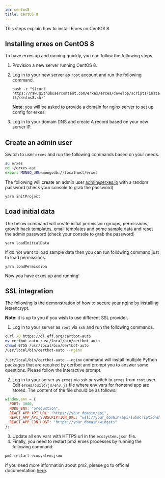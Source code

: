 ```yaml
---
id: centos8
title: CentOS 8
---
```


This steps explain how to install Erxes on CentOS 8.

## Installing erxes on CentOS 8

To have erxes up and running quickly, you can follow the following steps.

1. Provision a new server running CentOS 8.

2. Log in to your new server as `root` account and run the following command.

   `bash -c "$(curl https://raw.githubusercontent.com/erxes/erxes/develop/scripts/install/centos8.sh)"`

   **Note**: you will be asked to provide a domain for nginx server to set up config for erxes

3. Log in to your domain DNS and create A record based on your new server IP.

## Create an admin user

Switch to user `erxes` and run the following commands based on your needs.

```sh
su erxes
cd ~/erxes-api
export MONGO_URL=mongodb://localhost/erxes
```

The following will create an admin user admin@erxes.io with a random password (check your console to grab the password)

```
yarn initProject
```

## Load initial data

The below command will create initial permission groups, permissions, growth hack templates, email templates and some sample data and reset the admin password (check your console to grab the password)

```
yarn loadInitialData
```

If do not want to load sample data then you can run following command just to load permissions.

```
yarn loadPermission
```

Now you have erxes up and running!

## SSL integration

The following is the demonstration of how to secure your nginx by installing letsencrypt.

**Note**: it is up to you if you wish to use different SSL provider.

1. Log in to your server as `root` via `ssh` and run the following commands.

```sh
curl -O https://dl.eff.org/certbot-auto
mv certbot-auto /usr/local/bin/certbot-auto
chmod 0755 /usr/local/bin/certbot-auto
/usr/local/bin/certbot-auto --nginx
```

`/usr/local/bin/certbot-auto --nginx` command will install multiple Python packages that are required by certbot and prompt you to answer some questions. Please follow the interactive prompt.

2. Log in to your server as `erxes` via `ssh` or switch to `erxes` from `root` user.  
   Edit `erxes/build/js/env.js` file where env vars for frontend app are stored.
   The content of the file should be as follows:

```javascript
window.env = {
  PORT: 3000,
  NODE_ENV: "production",
  REACT_APP_API_URL: "https://your_domain/api",
  REACT_APP_API_SUBSCRIPTION_URL: "wss://your_domain/api/subscriptions",
  REACT_APP_CDN_HOST: "https://your_domain/widgets"
};
```

3. Update all env vars with HTTPS url in the `ecosystem.json` file.
4. Finally, you need to restart pm2 erxes processes by running the following command:

```sh
pm2 restart ecosystem.json
```

If you need more information about pm2, please go to official documentation [here](https://pm2.keymetrics.io/docs/usage/application-declaration/).
